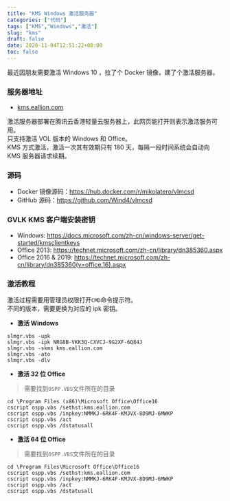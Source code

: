 ```yaml
---
title: "KMS Windows 激活服务器"
categories: ["代码"]
tags: ["KMS","Windows","激活"]
slug: "kms"
draft: false
date: 2020-11-04T12:51:22+08:00
toc: false
---
```


最近因朋友需要激活 Windows 10 ，拉了个 Docker 镜像，建了个激活服务器。

### 服务器地址

- [kms.eallion.com](https://kms.eallion.com)

激活服务器部署在腾讯云香港轻量云服务器上，此网页能打开则表示激活服务可用。  
只支持激活 VOL 版本的 Windows 和 Office。  
KMS 方式激活，激活一次其有效期只有 180 天，每隔一段时间系统会自动向 KMS 服务器请求续期。  

### 源码

- Docker 镜像源码：<https://hub.docker.com/r/mikolatero/vlmcsd>  
- GitHub 源码：<https://github.com/Wind4/vlmcsd>

### GVLK KMS 客户端安装密钥

- Windows: <https://docs.microsoft.com/zh-cn/windows-server/get-started/kmsclientkeys>
- Office 2013: <https://technet.microsoft.com/zh-cn/library/dn385360.aspx>
- Office 2016 & 2019: <https://technet.microsoft.com/zh-cn/library/dn385360(v=office.16).aspx>

### 激活教程
激活过程需要用管理员权限打开`CMD`命令提示符。   
不同的版本，需要更换为对应的 ipk 密钥。

- **激活 Windows**
```
slmgr.vbs -upk
slmgr.vbs -ipk NRG8B-VKK3Q-CXVCJ-9G2XF-6Q84J
slmgr.vbs -skms kms.eallion.com
slmgr.vbs -ato
slmgr.vbs -dlv
```

- **激活 32 位 Office**
> 需要找到`OSPP.VBS`文件所在的目录
```
cd \Program Files (x86)\Microsoft Office\Office16
cscript ospp.vbs /sethst:kms.eallion.com
cscript ospp.vbs /inpkey:NMMKJ-6RK4F-KMJVX-8D9MJ-6MWKP
cscript ospp.vbs /act
cscript ospp.vbs /dstatusall
```

- **激活 64 位 Office**
> 需要找到`OSPP.VBS`文件所在的目录
```
cd \Program Files\Microsoft Office\Office16
cscript ospp.vbs /sethst:kms.eallion.com
cscript ospp.vbs /inpkey:NMMKJ-6RK4F-KMJVX-8D9MJ-6MWKP
cscript ospp.vbs /act
cscript ospp.vbs /dstatusall
```
